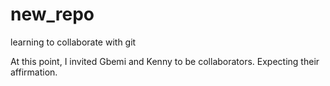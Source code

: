 # new_repo
learning to collaborate with git

At this point, I invited Gbemi and Kenny to be collaborators. Expecting their affirmation.
